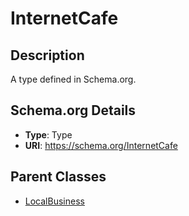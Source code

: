 # InternetCafe

## Description
A type defined in Schema.org.

## Schema.org Details
- **Type**: Type
- **URI**: https://schema.org/InternetCafe

## Parent Classes
- [LocalBusiness](../LocalBusiness.md)

